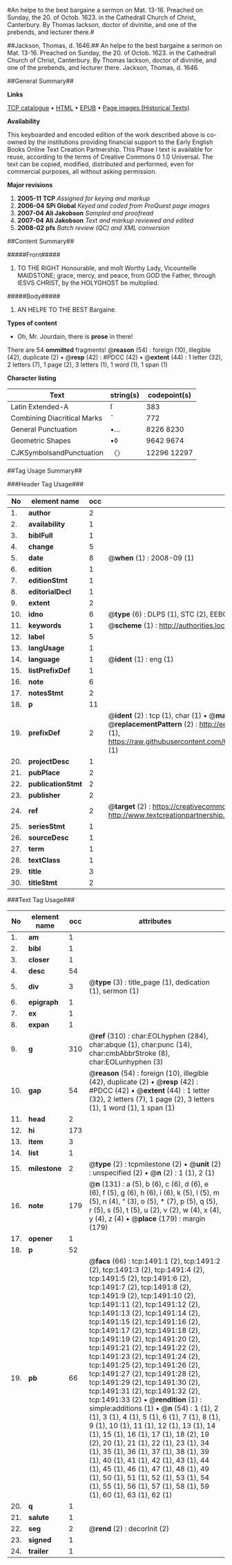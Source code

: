 #An helpe to the best bargaine a sermon on Mat. 13-16. Preached on Sunday, the 20. of Octob. 1623. in the Cathedrall Church of Christ, Canterbury. By Thomas Iackson, doctor of divinitie, and one of the prebends, and lecturer there.#

##Jackson, Thomas, d. 1646.##
An helpe to the best bargaine a sermon on Mat. 13-16. Preached on Sunday, the 20. of Octob. 1623. in the Cathedrall Church of Christ, Canterbury. By Thomas Iackson, doctor of divinitie, and one of the prebends, and lecturer there.
Jackson, Thomas, d. 1646.

##General Summary##

**Links**

[TCP catalogue](http://www.ota.ox.ac.uk/tcp/)  • 
[HTML](http://tei.it.ox.ac.uk/tcp/Texts-HTML/free/A04/A04159.html)  • 
[EPUB](http://tei.it.ox.ac.uk/tcp/Texts-EPUB/free/A04/A04159.epub) • 
[Page images (Historical Texts)](https://data.historicaltexts.jisc.ac.uk/view?pubId=eebo-99837176e&pageId=eebo-99837176e-1491-1)

**Availability**

This keyboarded and encoded edition of the
	       work described above is co-owned by the institutions
	       providing financial support to the Early English Books
	       Online Text Creation Partnership. This Phase I text is
	       available for reuse, according to the terms of Creative
	       Commons 0 1.0 Universal. The text can be copied,
	       modified, distributed and performed, even for
	       commercial purposes, all without asking permission.

**Major revisions**

1. __2005-11__ __TCP__ *Assigned for keying and markup*
1. __2006-04__ __SPi Global__ *Keyed and coded from ProQuest page images*
1. __2007-04__ __Ali Jakobson__ *Sampled and proofread*
1. __2007-04__ __Ali Jakobson__ *Text and markup reviewed and edited*
1. __2008-02__ __pfs__ *Batch review (QC) and XML conversion*

##Content Summary##

#####Front#####

1. TO THE RIGHT Honourable, and moſt Worthy Lady, Vicounteſſe MAIDSTONE; grace, mercy, and peace, from GOD the Father, through IESVS CHRIST, by the HOLYGHOST be multiplied.

#####Body#####

1. AN HELPE TO THE BEST Bargaine.

**Types of content**

  * Oh, Mr. Jourdain, there is **prose** in there!

There are 54 **ommitted** fragments! 
 @__reason__ (54) : foreign (10), illegible (42), duplicate (2)  •  @__resp__ (42) : #PDCC (42)  •  @__extent__ (44) : 1 letter (32), 2 letters (7), 1 page (2), 3 letters (1), 1 word (1), 1 span (1)

**Character listing**


|Text|string(s)|codepoint(s)|
|---|---|---|
|Latin Extended-A|ſ|383|
|Combining             Diacritical Marks|̄|772|
|General Punctuation|•…|8226 8230|
|Geometric Shapes|▪◊|9642 9674|
|CJKSymbolsandPunctuation|〈〉|12296 12297|

##Tag Usage Summary##

###Header Tag Usage###

|No|element name|occ|attributes|
|---|---|---|---|
|1.|__author__|2||
|2.|__availability__|1||
|3.|__biblFull__|1||
|4.|__change__|5||
|5.|__date__|8| @__when__ (1) : 2008-09 (1)|
|6.|__edition__|1||
|7.|__editionStmt__|1||
|8.|__editorialDecl__|1||
|9.|__extent__|2||
|10.|__idno__|6| @__type__ (6) : DLPS (1), STC (2), EEBO-CITATION (1), PROQUEST (1), VID (1)|
|11.|__keywords__|1| @__scheme__ (1) : http://authorities.loc.gov/ (1)|
|12.|__label__|5||
|13.|__langUsage__|1||
|14.|__language__|1| @__ident__ (1) : eng (1)|
|15.|__listPrefixDef__|1||
|16.|__note__|6||
|17.|__notesStmt__|2||
|18.|__p__|11||
|19.|__prefixDef__|2| @__ident__ (2) : tcp (1), char (1)  •  @__matchPattern__ (2) : ([0-9\-]+):([0-9IVX]+) (1), (.+) (1)  •  @__replacementPattern__ (2) : http://eebo.chadwyck.com/downloadtiff?vid=$1&page=$2 (1), https://raw.githubusercontent.com/textcreationpartnership/Texts/master/tcpchars.xml#$1 (1)|
|20.|__projectDesc__|1||
|21.|__pubPlace__|2||
|22.|__publicationStmt__|2||
|23.|__publisher__|2||
|24.|__ref__|2| @__target__ (2) : https://creativecommons.org/publicdomain/zero/1.0/ (1), http://www.textcreationpartnership.org/docs/. (1)|
|25.|__seriesStmt__|1||
|26.|__sourceDesc__|1||
|27.|__term__|1||
|28.|__textClass__|1||
|29.|__title__|3||
|30.|__titleStmt__|2||


###Text Tag Usage###

|No|element name|occ|attributes|
|---|---|---|---|
|1.|__am__|1||
|2.|__bibl__|1||
|3.|__closer__|1||
|4.|__desc__|54||
|5.|__div__|3| @__type__ (3) : title_page (1), dedication (1), sermon (1)|
|6.|__epigraph__|1||
|7.|__ex__|1||
|8.|__expan__|1||
|9.|__g__|310| @__ref__ (310) : char:EOLhyphen (284), char:abque (1), char:punc (14), char:cmbAbbrStroke (8), char:EOLunhyphen (3)|
|10.|__gap__|54| @__reason__ (54) : foreign (10), illegible (42), duplicate (2)  •  @__resp__ (42) : #PDCC (42)  •  @__extent__ (44) : 1 letter (32), 2 letters (7), 1 page (2), 3 letters (1), 1 word (1), 1 span (1)|
|11.|__head__|2||
|12.|__hi__|173||
|13.|__item__|3||
|14.|__list__|1||
|15.|__milestone__|2| @__type__ (2) : tcpmilestone (2)  •  @__unit__ (2) : unspecified (2)  •  @__n__ (2) : 1 (1), 2 (1)|
|16.|__note__|179| @__n__ (131) : a (5), b (6), c (6), d (6), e (6), f (5), g (6), h (6), i (6), k (5), l (5), m (5), n (4), “ (3), o (5), * (7), p (5), q (5), r (5), s (5), t (5), u (2), v (2), w (4), x (4), y (4), z (4)  •  @__place__ (179) : margin (179)|
|17.|__opener__|1||
|18.|__p__|52||
|19.|__pb__|66| @__facs__ (66) : tcp:1491:1 (2), tcp:1491:2 (2), tcp:1491:3 (2), tcp:1491:4 (2), tcp:1491:5 (2), tcp:1491:6 (2), tcp:1491:7 (2), tcp:1491:8 (2), tcp:1491:9 (2), tcp:1491:10 (2), tcp:1491:11 (2), tcp:1491:12 (2), tcp:1491:13 (2), tcp:1491:14 (2), tcp:1491:15 (2), tcp:1491:16 (2), tcp:1491:17 (2), tcp:1491:18 (2), tcp:1491:19 (2), tcp:1491:20 (2), tcp:1491:21 (2), tcp:1491:22 (2), tcp:1491:23 (2), tcp:1491:24 (2), tcp:1491:25 (2), tcp:1491:26 (2), tcp:1491:27 (2), tcp:1491:28 (2), tcp:1491:29 (2), tcp:1491:30 (2), tcp:1491:31 (2), tcp:1491:32 (2), tcp:1491:33 (2)  •  @__rendition__ (1) : simple:additions (1)  •  @__n__ (54) : 1 (1), 2 (1), 3 (1), 4 (1), 5 (1), 6 (1), 7 (1), 8 (1), 9 (1), 10 (1), 11 (1), 12 (1), 13 (1), 14 (1), 15 (1), 16 (1), 17 (1), 18 (2), 19 (2), 20 (1), 21 (1), 22 (1), 23 (1), 34 (1), 35 (1), 36 (1), 37 (1), 38 (1), 39 (1), 40 (1), 41 (1), 42 (1), 43 (1), 44 (1), 45 (1), 46 (1), 47 (1), 48 (1), 49 (1), 50 (1), 51 (1), 52 (1), 53 (1), 54 (1), 55 (1), 56 (1), 57 (1), 58 (1), 59 (1), 60 (1), 63 (1), 62 (1)|
|20.|__q__|1||
|21.|__salute__|1||
|22.|__seg__|2| @__rend__ (2) : decorInit (2)|
|23.|__signed__|1||
|24.|__trailer__|1||
